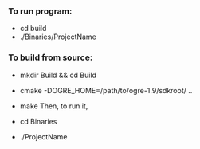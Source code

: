### To run program:
* cd build
* ./Binaries/ProjectName


### To build from source:
* mkdir Build && cd Build
* cmake -DOGRE_HOME=/path/to/ogre-1.9/sdkroot/ ..
* make
Then, to run it,

* cd Binaries
* ./ProjectName